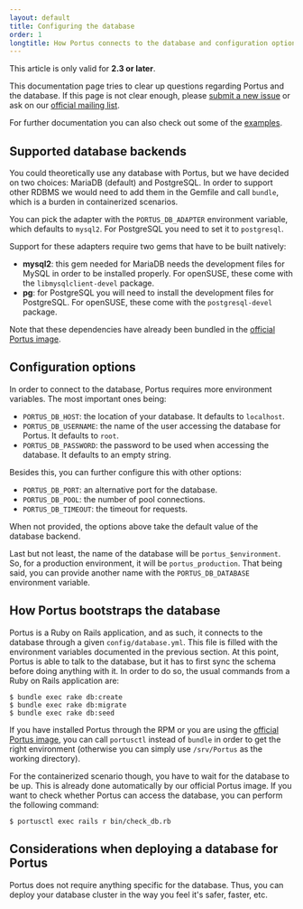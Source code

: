```yaml
---
layout: default
title: Configuring the database
order: 1
longtitle: How Portus connects to the database and configuration options
---
```


<div class="alert alert-info">
  This article is only valid for <strong>2.3 or later</strong>.
</div>

This documentation page tries to clear up questions regarding Portus and the
database. If this page is not clear enough, please [submit a new
issue](https://github.com/SUSE/Portus/issues/new) or ask on our [official
mailing list](https://groups.google.com/forum/#!forum/portus-dev).

For further documentation you can also check out some of the
[examples](https://github.com/SUSE/Portus/tree/master/examples).

## Supported database backends

You could theoretically use any database with Portus, but we have decided on two
choices: MariaDB (default) and PostgreSQL. In order to support other RDBMS we
would need to add them in the Gemfile and call `bundle`, which is a burden in
containerized scenarios.

You can pick the adapter with the `PORTUS_DB_ADAPTER` environment variable,
which defaults to `mysql2`. For PostgreSQL you need to set it to `postgresql`.

Support for these adapters require two gems that have to be built natively:

- **mysql2**: this gem needed for MariaDB needs the development files for MySQL
  in order to be installed properly. For openSUSE, these come with the
  `libmysqlclient-devel` package.
- **pg**: for PostgreSQL you will need to install the development files for
  PostgreSQL. For openSUSE, these come with the `postgresql-devel` package.

Note that these dependencies have already been bundled in the [official Portus
image](https://hub.docker.com/r/opensuse/portus/).

## Configuration options

In order to connect to the database, Portus requires more environment
variables. The most important ones being:

- `PORTUS_DB_HOST`: the location of your database. It defaults to `localhost`.
- `PORTUS_DB_USERNAME`: the name of the user accessing the database for
  Portus. It defaults to `root`.
- `PORTUS_DB_PASSWORD`: the password to be used when accessing the database. It
  defaults to an empty string.

Besides this, you can further configure this with other options:

- `PORTUS_DB_PORT`: an alternative port for the database.
- `PORTUS_DB_POOL`: the number of pool connections.
- `PORTUS_DB_TIMEOUT`: the timeout for requests.

When not provided, the options above take the default value of the database
backend.

Last but not least, the name of the database will be `portus_$environment`. So,
for a production environment, it will be `portus_production`. That being said,
you can provide another name with the `PORTUS_DB_DATABASE` environment variable.

## How Portus bootstraps the database

Portus is a Ruby on Rails application, and as such, it connects to the database
through a given `config/database.yml`. This file is filled with the environment
variables documented in the previous section. At this point, Portus is able to
talk to the database, but it has to first sync the schema before doing anything
with it. In order to do so, the usual commands from a Ruby on Rails application
are:

```
$ bundle exec rake db:create
$ bundle exec rake db:migrate
$ bundle exec rake db:seed
```

If you have installed Portus through the RPM or you are using the [official
Portus image](https://hub.docker.com/r/opensuse/portus/), you can call
`portusctl` instead of `bundle` in order to get the right environment (otherwise
you can simply use `/srv/Portus` as the working directory).

For the containerized scenario though, you have to wait for the database to be
up. This is already done automatically by our official Portus image. If you want
to check whether Portus can access the database, you can perform the following
command:

```
$ portusctl exec rails r bin/check_db.rb
```

## Considerations when deploying a database for Portus

Portus does not require anything specific for the database. Thus, you can deploy
your database cluster in the way you feel it's safer, faster, etc.
